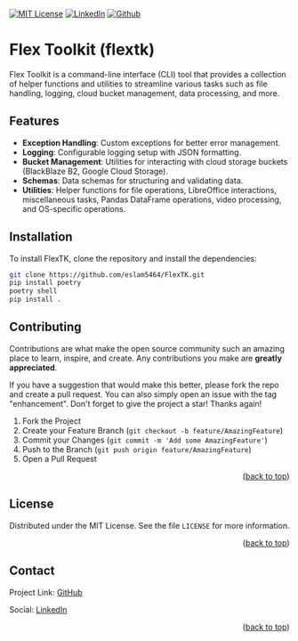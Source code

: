 <a id="readme-top"></a>

[![MIT License][license-shield]][license-url]
[![LinkedIn][linkedin-shield]][linkedin-url]
[![Github][github-shield]][github-url]

# Flex Toolkit (flextk)

Flex Toolkit is a command-line interface (CLI) tool that provides
a collection of helper functions and utilities to streamline various tasks
such as file handling, logging, cloud bucket management, data processing, and more.

## Features

- **Exception Handling**: Custom exceptions for better error management.
- **Logging**: Configurable logging setup with JSON formatting.
- **Bucket Management**: Utilities for interacting with cloud storage buckets (BlackBlaze B2, Google Cloud Storage).
- **Schemas**: Data schemas for structuring and validating data.
- **Utilities**: Helper functions for file operations, LibreOffice interactions, miscellaneous tasks, Pandas DataFrame
  operations, video processing, and OS-specific operations.

## Installation

To install FlexTK, clone the repository and install the dependencies:

```bash
git clone https://github.com/eslam5464/FlexTK.git
pip install poetry
poetry shell
pip install .
```

## Contributing

Contributions are what make the open source community such an amazing place to learn, inspire, and create. Any
contributions you make are **greatly appreciated**.

If you have a suggestion that would make this better, please fork the repo and create a pull request. You can also
simply open an issue with the tag "enhancement".
Don't forget to give the project a star! Thanks again!

1. Fork the Project
2. Create your Feature Branch (`git checkout -b feature/AmazingFeature`)
3. Commit your Changes (`git commit -m 'Add some AmazingFeature'`)
4. Push to the Branch (`git push origin feature/AmazingFeature`)
5. Open a Pull Request

<p align="right">(<a href="#readme-top">back to top</a>)</p>

## License

Distributed under the MIT License. See the file `LICENSE` for more information.

<p align="right">(<a href="#readme-top">back to top</a>)</p>

## Contact

Project Link: [GitHub](https://github.com/eslam5464/Url-Shortener)

Social: [LinkedIn][linkedin-url]

<p align="right">(<a href="#readme-top">back to top</a>)</p>

<!-- MARKDOWN LINKS & IMAGES -->

[github-shield]: https://img.shields.io/badge/GitHub-181717?logo=github&logoColor=fff&style=for-the-badge

[github-url]: https://github.com/eslam5464/FlexTK

[linkedin-shield]: https://img.shields.io/badge/-LinkedIn-black.svg?style=for-the-badge&logo=linkedin&colorB=555

[linkedin-url]: https://linkedin.com/in/eslam5464

[license-shield]: https://img.shields.io/github/license/othneildrew/Best-README-Template.svg?style=for-the-badge

[license-url]: https://github.com/eslam5464/FlexTK/blob/main/LICENSE
